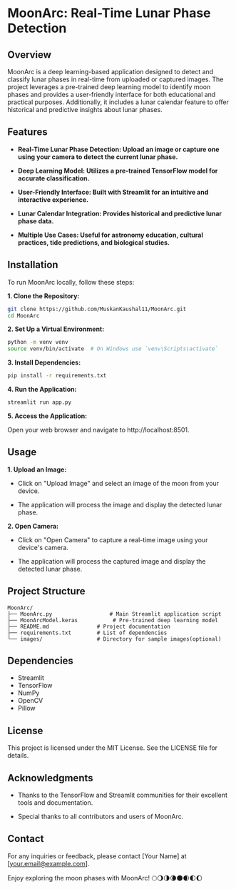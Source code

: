 # MoonArc: Real-Time Lunar Phase Detection
## Overview
MoonArc is a deep learning-based application designed to detect and classify lunar phases in real-time from uploaded or captured images. The project leverages a pre-trained deep learning model to identify moon phases and provides a user-friendly interface for both educational and practical purposes. Additionally, it includes a lunar calendar feature to offer historical and predictive insights about lunar phases.

## Features
- **Real-Time Lunar Phase Detection: Upload an image or capture one using your camera to detect the current lunar phase.**

- **Deep Learning Model: Utilizes a pre-trained TensorFlow model for accurate classification.**

- **User-Friendly Interface: Built with Streamlit for an intuitive and interactive experience.**

- **Lunar Calendar Integration: Provides historical and predictive lunar phase data.**

- **Multiple Use Cases: Useful for astronomy education, cultural practices, tide predictions, and biological studies.**

## Installation
To run MoonArc locally, follow these steps:

**1. Clone the Repository:**

```bash
git clone https://github.com/MuskanKaushal11/MoonArc.git
cd MoonArc 
```

**2. Set Up a Virtual Environment:**

```bash
python -m venv venv
source venv/bin/activate  # On Windows use `venv\Scripts\activate`
```
**3. Install Dependencies:**

```bash
pip install -r requirements.txt
```

**4. Run the Application:**

```bash
streamlit run app.py
```
**5. Access the Application:**

Open your web browser and navigate to http://localhost:8501.


## Usage
**1. Upload an Image:**

- Click on "Upload Image" and select an image of the moon from your device.

- The application will process the image and display the detected lunar phase.

**2. Open Camera:**

- Click on "Open Camera" to capture a real-time image using your device's camera.

- The application will process the captured image and display the detected lunar phase.

## Project Structure
```
MoonArc/
├── MoonArc.py                  # Main Streamlit application script
├── MoonArcModel.keras           # Pre-trained deep learning model
├── README.md               # Project documentation
├── requirements.txt        # List of dependencies
└── images/                 # Directory for sample images(optional)
```
## Dependencies
- Streamlit
- TensorFlow
- NumPy
- OpenCV
- Pillow
<!-- 
## Contributing
We welcome contributions to MoonArc! If you have any suggestions, bug reports, or feature requests, please open an issue or submit a pull request.

**1. Fork the Repository:**

```bash
git clone https://github.com/MuskanKaushal11/MoonArc.git
cd MoonArc
```

**2. Create a New Branch:**

```bash
git checkout -b feature/YourFeatureName
```

**3. Commit Your Changes:**

```bash
git commit -m "Add some feature"
```

**4. Push to the Branch:**

```bash
git push origin feature/YourFeatureName
```

**5. Open a Pull Request: Go to the original repository and open a pull request with your changes.** -->

## License
This project is licensed under the MIT License. See the LICENSE file for details.

## Acknowledgments
- Thanks to the TensorFlow and Streamlit communities for their excellent tools and documentation.

- Special thanks to all contributors and users of MoonArc.

## Contact
For any inquiries or feedback, please contact [Your Name] at [your.email@example.com].

Enjoy exploring the moon phases with MoonArc! 🌕🌖🌗🌘🌑🌒🌓🌔

